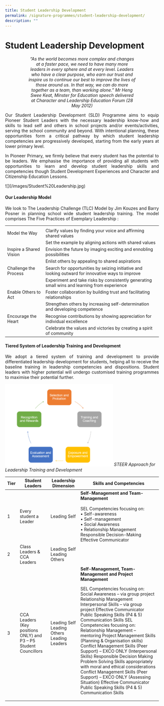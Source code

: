 ```yaml
---
title: Student Leadership Development
permalink: /signature-programmes/student-leadership-development/
description: ""
---
```

# Student Leadership Development
<center><div style="width: 70%">
	
*“As the world becomes more complex and changes at a faster pace, we need to have many more leaders in every sphere and at every level. Leaders who have a clear purpose, who earn our trust and inspire us to continue our best to improve the lives of those around us. In that way, we can do more together as a team, than working alone.”
Mr Heng Swee Keat, Minster for Education
speech delivered at Character and Leadership Education Forum (28 May 2012)* </div></center>

<p align="Justify">Our Student Leadership Development (SLD) Programme aims to equip Pioneer Student Leaders with the necessary leadership know-how and skills to lead self and others in school projects and/or events/activities, serving the school community and beyond. With intentional planning, these opportunities form a critical pathway by which student leadership competencies are progressively developed, starting from the early years at lower primary level.</p>

<p align="Justify">In Pioneer Primary, we firmly believe that every student has the potential to be leaders. We emphasise the importance of providing all students with opportunities to learn and develop student leadership skills and competencies though Student Development Experiences and Character and Citizenship Education Lessons.  </p>
![](/images/Student%20Leadership.jpg)

#### Our Leadership Model

<p align="Justify">We look to The Leadership Challenge (TLC) Model by Jim Kouzes and Barry Posner in planning school wide student leadership training.  The model comprises  The Five Practices of Exemplary Leadership :</p>

|                         |                                                                                                   |
|-------------------------|---------------------------------------------------------------------------------------------------|
|                         |                                                                                                   |
| Model the Way           | Clarify values by finding your voice and affirming shared values                                  |
|                         | Set the example by aligning actions with shared values                                            |
| Inspire a Shared Vision | Envision the future by imaging exciting and ennobling possibilities                               |
|                         | Enlist others by appealing to shared aspirations                                                  |
| Challenge the Process   | Search for opportunities by seizing initiative and looking outward for innovative ways to improve |
|                         | Experiment and take risks by consistently generating small wins and learning from experience      |
| Enable Others to Act    | Foster collaboration by building trust and facilitating relationships                             |
|                         | Strengthen others by increasing self-determination and developing competence                      |
| Encourage the Heart     | Recognise contributions by showing appreciation for individual excellence                         |
|                         | Celebrate the values and victories by creating a spirit of community                              |

#### Tiered System of Leadership Training and Development

<p align="Justify">We adopt a tiered system of training and development to provide differentiated leadership development for students, helping all to receive the baseline training in leadership competencies and dispositions. Student leaders with higher potential will undergo customised training programmes to maximise their potential further. </p>

<img src="/images/sld.png" style="width:70%"> *STEER Approach for Leadership Training and Development*


| Tier  | Student Leaders                                                   | Leadership Dimension                        | Skills and Competencies                                                                                                                                                                                                                                                                                                                                                                                                                                                                                                                                                                                                                                                                                                                            |
|-------|-------------------------------------------------------------------|---------------------------------------------|----------------------------------------------------------------------------------------------------------------------------------------------------------------------------------------------------------------------------------------------------------------------------------------------------------------------------------------------------------------------------------------------------------------------------------------------------------------------------------------------------------------------------------------------------------------------------------------------------------------------------------------------------------------------------------------------------------------------------------------------------|
| 1     | Every student a Leader                                            | Leading Self                                | <b>Self-Management and Team-Management</b><br><br>  SEL Competencies focusing on:     <br>&#x2022; Self-awareness <br>&#x2022; Self-management <br>&#x2022; Social Awareness <br>&#x2022; Relationship Management Responsible Decision-Making Effective Communicator                                                                                                                                                                                                                                                                                                                                                                                                                                                                                                                                                      |
| 2     | Class Leaders & CCA Leaders                                       | Leading Self Leading Others                 |                                                                                                                                                                                                                                                                                                                                                                                                                                                                                                                                                                                                                                                                                                                                                    |
| 3     | CCA Leaders  (Key positions ONLY) and P3 – P5 Student Councillors | Leading Self Leading Others Leading Leaders | <b>Self-Management, Team-Management and Project Management </b><p>  SEL Competencies focusing on: Social Awareness – via group project Relationship Management Interpersonal Skills – via group project Effective Communicator Public Speaking Skills (P4 & 5) Communication Skills SEL Competencies focusing on: Relationship Management – mentoring Project Management Skills (Planning & Organisation skills) Conflict Management Skills (Peer Support) – EXCO ONLY (Interpersonal Skills) Responsible Decision Making Problem Solving Skills appropriately with moral and ethical considerations Conflict Management Skills (Peer Support) – EXCO ONLY (Assessing Situation) Effective Communicator Public Speaking Skills (P4 & 5) Communication Skills  |